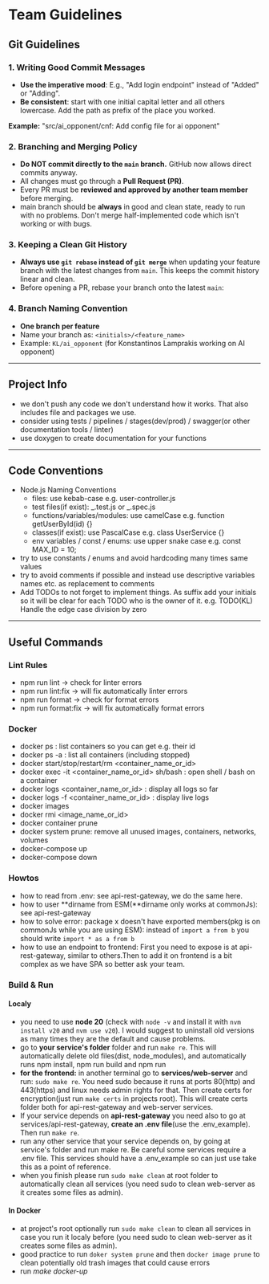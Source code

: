 # Team Guidelines

## Git Guidelines

### 1. Writing Good Commit Messages

- **Use the imperative mood**: E.g., "Add login endpoint" instead of "Added" or "Adding".
- **Be consistent**: start with one initial capital letter and all others lowercase. Add the path as prefix of the place you worked.

**Example:**
"src/ai_opponent/cnf: Add config file for ai opponent"

### 2. Branching and Merging Policy

- **Do NOT commit directly to the `main` branch.** GitHub now allows direct commits anyway.
- All changes must go through a **Pull Request (PR)**.
- Every PR must be **reviewed and approved by another team member** before merging.
- main branch should be **always** in good and clean state, ready to run with no problems. Don't merge half-implemented code which isn't working or with bugs.

### 3. Keeping a Clean Git History

- **Always use `git rebase` instead of `git merge`** when updating your feature branch with the latest changes from `main`. This keeps the commit history linear and clean.
- Before opening a PR, rebase your branch onto the latest `main`:

### 4. Branch Naming Convention

- **One branch per feature**
- Name your branch as: `<initials>/<feature_name>`
- Example: `KL/ai_opponent` (for Konstantinos Lamprakis working on AI opponent)

---

## Project Info

- we don't push any code we don't understand how it works. That also includes file and packages we use.
- consider using tests / pipelines / stages(dev/prod) / swagger(or other documentation tools / linter)
- use doxygen to create documentation for your functions

---

## Code Conventions

- Node.js Naming Conventions
  - files: use kebab-case e.g. user-controller.js
  - test files(if exist): _.test.js or _.spec.js
  - functions/variables/modules: use camelCase e.g. function getUserById(id) {}
  - classes(if exist): use PascalCase e.g. class UserService {}
  - env variables / const / enums: use upper snake case e.g. const MAX_ID = 10;
- try to use constants / enums and avoid hardcoding many times same values
- try to avoid comments if possible and instead use descriptive variables names etc. as replacement to comments
- Add TODOs to not forget to implement things. As suffix add your initials so it will be clear for each TODO who is the owner of it.
  e.g. TODO(KL) Handle the edge case division by zero

---

## Useful Commands

### Lint Rules

- npm run lint -> check for linter errors
- npm run lint:fix -> will fix automatically linter errors
- npm run format -> check for format errors
- npm run format:fix -> will fix automatically format errors

### Docker

- docker ps : list containers so you can get e.g. their id
- docker ps -a : list all containers (including stopped)
- docker start/stop/restart/rm <container_name_or_id>
- docker exec -it <container_name_or_id> sh/bash : open shell / bash on a container
- docker logs <container_name_or_id> : display all logs so far
- docker logs -f <container_name_or_id> : display live logs
- docker images
- docker rmi <image_name_or_id>
- docker container prune
- docker system prune: remove all unused images, containers, networks, volumes
- docker-compose up
- docker-compose down

### Howtos

- how to read from .env: see api-rest-gateway, we do the same here.
- how to user **dirname from ESM(**dirname only works at commonJs): see api-rest-gateway
- how to solve error: package x doesn't have exported members(pkg is on commonJs while you are using ESM): instead of `import a from b` you should write `import * as a from b`
- how to use an endpoint to frontend: First you need to expose is at api-rest-gateway, similar to others.Then to add it on frontend is a bit complex as we have SPA so better ask your team.

### Build & Run

#### Localy

- you need to use **node 20** (check with `node -v` and install it with `nvm install v20` and `nvm use v20`). I would suggest to uninstall old versions as many times they are the default and cause problems.
- go to **your service's folder** folder and run `make re`. This will automatically delete old files(dist, node_modules), and automatically runs npm install, npm run build and npm run
- **for the frontend:** in another terminal go to **services/web-server** and run: `sudo make re`. You need sudo because it runs at ports 80(http) and 443(https) and linux needs admin rights for that. Then create certs for encryption(just run `make certs` in projects root). This will create certs folder both for api-rest-gateway and web-server services.
- If your service depends on **api-rest-gateway** you need also to go at services/api-rest-gateway, **create an .env file**(use the .env_example). Then run `make re`.
- run any other service that your service depends on, by going at service's folder and run make re. Be careful some services require a .env file. This services should have a .env_example so can just use take this as a point of reference.
- when you finish please run `sudo make clean` at root folder to automatically clean all services (you need sudo to clean web-server as it creates some files as admin).

#### In Docker

- at project's root optionally run `sudo make clean` to clean all services in case you run it localy before (you need sudo to clean web-server as it creates some files as admin).
- good practice to run `doker system prune` and then `docker image prune` to clean potentially old trash images that could cause errors
- run _make docker-up_
